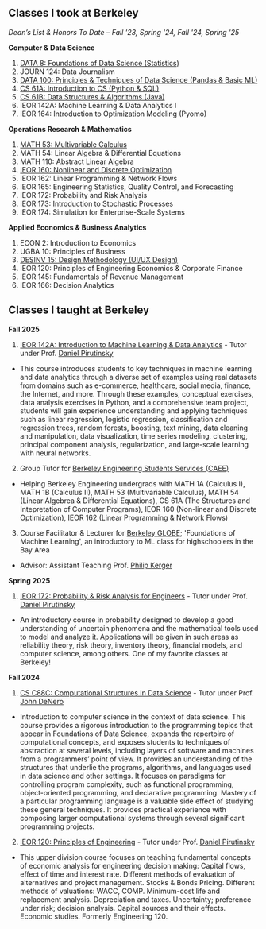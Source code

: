 
## Classes I took at Berkeley

*Dean’s List & Honors To Date – Fall '23, Spring '24, Fall '24, Spring '25*

**Computer & Data Science**
1. [DATA 8: Foundations of Data Science (Statistics)](https://www.data8.org/)
2. JOURN 124: Data Journalism
3. [DATA 100: Principles & Techniques of Data Science (Pandas & Basic ML)](https://ds100.org/)
4. [CS 61A: Introduction to CS (Python & SQL)](https://cs61a.org/)
5. [CS 61B: Data Structures & Algorithms (Java)](https://sp24.datastructur.es/)
6. IEOR 142A: Machine Learning & Data Analytics I
7. IEOR 164: Introduction to Optimization Modeling (Pyomo)

**Operations Research & Mathematics**
1. [MATH 53: Multivariable Calculus](https://math.berkeley.edu/~zworski/syllabus53_23.html) 
2. MATH 54: Linear Algebra & Differential Equations
3. MATH 110: Abstract Linear Algebra
5. [IEOR 160: Nonlinear and Discrete Optimization](https://lavaei.ieor.berkeley.edu/Course_IEOR160_Fall_2024.html)
6. IEOR 162: Linear Programming & Network Flows
7. IEOR 165: Engineering Statistics, Quality Control, and Forecasting
8. IEOR 172: Probability and Risk Analysis
9. IEOR 173: Introduction to Stochastic Processes
10. IEOR 174: Simulation for Enterprise-Scale Systems

**Applied Economics & Business Analytics**
1. ECON 2: Introduction to Economics
2. UGBA 10: Principles of Business
3. [DESINV 15: Design Methodology (UI/UX Design)](https://sites.google.com/berkeley.edu/bargain-buddy/home?authuser=0)
4. IEOR 120: Principles of Engineering Economics & Corporate Finance
5. IEOR 145: Fundamentals of Revenue Management
6. IEOR 166: Decision Analytics


## Classes I taught at Berkeley

**Fall 2025**

1. [IEOR 142A: Introduction to Machine Learning & Data Analytics](https://classes.berkeley.edu/content/2025-fall-indeng-142a-1-lec-1) - Tutor under Prof. [Daniel Pirutinsky](https://pirutinsky.ieor.berkeley.edu/)

- This course introduces students to key techniques in machine learning and data analytics through a diverse set of examples using real datasets from domains such as e-commerce, healthcare, social media, finance, the Internet, and more. Through these examples, conceptual exercises, data analysis exercises in Python, and a comprehensive team project, students will gain experience understanding and applying techniques such as linear regression, logistic regression, classification and regression trees, random forests, boosting, text mining, data cleaning and manipulation, data visualization, time series modeling, clustering, principal component analysis, regularization, and large-scale learning with neural networks.

2. Group Tutor for [Berkeley Engineering Students Services (CAEE)](https://engineering.berkeley.edu/students/academic-support/)
- Helping Berkeley Engineering undergrads with MATH 1A (Calculus I), MATH 1B (Calculus II), MATH 53 (Multivariable Calculus), MATH 54 (Linear Algebrea & Differential Equations), CS 61A (The Structures and Intepretation of Computer Programs), IEOR 160 (Non-linear and Discrete Optimization), IEOR 162 (Linear Programming & Network Flows)

3. Course Facilitator & Lecturer for [Berkeley GLOBE](https://globe.berkeley.edu/); 'Foundations of Machine Learning', an introductory to ML class for highschoolers in the Bay Area
- Advisor: Assistant Teaching Prof. [Philip Kerger](https://phillipkerger.github.io/)

**Spring 2025**

1. [IEOR 172: Probability & Risk Analysis for Engineers](https://classes.berkeley.edu/content/2025-spring-indeng-172-1-lec-1) - Tutor under Prof. [Daniel Pirutinsky](https://pirutinsky.ieor.berkeley.edu/)

- An introductory course in probability designed to develop a good understanding of uncertain phenomena and the mathematical tools used to model and analyze it. Applications will be given in such areas as reliability theory, risk theory, inventory theory, financial models, and computer science, among others. One of my favorite classes at Berkeley!

**Fall 2024**

1. [CS C88C: Computational Structures In Data Science](https://c88c.org/fa24/) - Tutor under Prof. [John DeNero](https://denero.org/)

- Introduction to computer science in the context of data science. This course provides a rigorous introduction to the programming topics that appear in Foundations of Data Science, expands the repertoire of computational concepts, and exposes students to techniques of abstraction at several levels, including layers of software and machines from a programmers’ point of view. It provides an understanding of the structures that underlie the programs, algorithms, and languages used in data science and other settings. It focuses on paradigms for controlling program complexity, such as functional programming, object-oriented programming, and declarative programming. Mastery of a particular programming language is a valuable side effect of studying these general techniques. It provides practical experience with composing larger computational systems through several significant programming projects.

2. [IEOR 120: Principles of Engineering](https://classes.berkeley.edu/content/indeng-120) - Tutor under Prof. [Daniel Pirutinsky](https://pirutinsky.ieor.berkeley.edu/)

- This upper division course focuses on teaching fundamental concepts of economic analysis for engineering decision making: Capital flows, effect of time and interest rate. Different methods of evaluation of alternatives and project management. Stocks & Bonds Pricing. Different methods of valuations: WACC, COMP. Minimum-cost life and replacement analysis. Depreciation and taxes. Uncertainty; preference under risk; decision analysis. Capital sources and their effects. Economic studies. Formerly Engineering 120.



